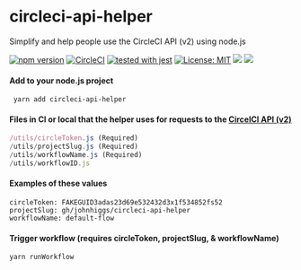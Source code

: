 # circleci-api-helper
Simplify and help people use the CircleCI API (v2) using node.js

[![npm version](https://badge.fury.io/js/circleci-api-helper.svg)](https://badge.fury.io/js/circleci-api-helper) 
[![CircleCI](https://circleci.com/gh/circleci/circleci-docs.svg?style=shield)](https://circleci.com/gh/johnhiggs/circleci-api-helper)
[![tested with jest](https://img.shields.io/badge/tested_with-jest-99424f.svg)](https://github.com/facebook/jest)
[![License: MIT](https://img.shields.io/badge/License-MIT-yellow.svg)](https://opensource.org/licenses/MIT)
<a href="https://codeclimate.com/github/johnhiggs/circleci-api-helper/maintainability"><img src="https://api.codeclimate.com/v1/badges/5dabeb357b9abcdcf716/maintainability" /></a>
<a href="https://codeclimate.com/github/johnhiggs/circleci-api-helper/test_coverage">
<a href="https://codeclimate.com/github/johnhiggs/circleci-api-helper/test_coverage"><img src="https://api.codeclimate.com/v1/badges/5dabeb357b9abcdcf716/test_coverage" /></a>

#### Add to your node.js project
``` yarn add circleci-api-helper```

#### Files in CI or local that the helper uses for requests to the [CircelCI API (v2)](https://circleci.com/docs/api/v2/)
```/utils/branch.js
/utils/circleToken.js (Required)
/utils/projectSlug.js (Required)
/utils/workflowName.js (Required)
/utils/workflowID.js
```
#### Examples of these values
```branch: master
circleToken: FAKEGUID3adas23d69e532432d3x1f534852fs52
projectSlug: gh/johnhiggs/circleci-api-helper
workflowName: default-flow
```

#### Trigger workflow (requires circleToken, projectSlug, & workflowName)
`yarn runWorkflow`
